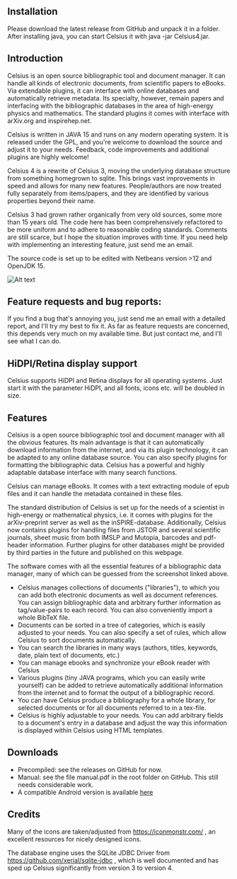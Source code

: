 ## Installation

Please download the latest release from GitHub and unpack it in a folder. After installing java, you can start Celsius it with java -jar Celsius4.jar.

## Introduction

Celsius is an open source bibliographic tool and document manager. It can handle all kinds of electronic documents, from scientific papers to eBooks. Via extendable plugins, it can interface with online databases and automatically retrieve metadata. Its specialty, however, remain papers and interfacing with the bibliographic databases in the area of high-energy physics and mathematics. The standard plugins it comes with interface with arXiv.org and inspirehep.net.

Celsius is written in JAVA 15 and runs on any modern operating system. It is released under the GPL, and you're welcome to download the source and adjust it to your needs. Feedback, code improvements and additional plugins are highly welcome! 

Celsius 4 is a rewrite of Celsius 3, moving the underlying database structure from something homegrown to sqlite. This brings vast improvements in speed and allows for many new features. People/authors are now treated fully separately from items/papers, and they are identified by various properties beyond their name. 

Celsius 3 had grown rather organically from very old sources, some more than 15 years old. The code here has been comprehensively refactored to be more uniform and to adhere to reasonable coding standards. Comments are still scarce, but I hope the situation improves with time. If you need help with implementing an interesting feature, just send me an email.

The source code is set up to be edited with Netbeans version >12 and OpenJDK 15.

![Alt text](http://www.christiansaemann.de/celsius/screenshot1.png "Optional title")

## Feature requests and bug reports:

If you find a bug that's annoying you, just send me an email with a detailed report, and I'll try my best to fix it. As far as feature requests are concerned, this depends very much on my available time. But just contact me, and I'll see what I can do.

## HiDPI/Retina display support

Celsius supports HiDPI and Retina displays for all operating systems. Just start it with the parameter HiDPI, and all fonts, icons etc. will be doubled in size.

## Features

Celsius is a open source bibliographic tool and document manager with all the obvious features. Its main advantage is that it can automatically download information from the internet, and via its plugin technology, it can be adapted to any online database source. You can also specify plugins for formatting the bibliographic data. Celsius has a powerful and highly adaptable database interface with many search functions.

Celsius can manage eBooks. It comes with a text extracting module of epub files and it can handle the metadata contained in these files.

The standard distribution of Celsius is set up for the needs of a scientist in high-energy or mathematical physics, i.e. it comes with plugins for the arXiv-preprint server as well as the inSPIRE-database. Additionally, Celsius now contains plugins for handling files from JSTOR and several scientific journals, sheet music from both IMSLP and Mutopia, barcodes and pdf-header information. Further plugins for other databases might be provided by third parties in the future and published on this webpage.

The software comes with all the essential features of a bibliographic data manager, many of which can be guessed from the screenshot linked above.

* Celsius manages collections of documents ("libraries"), to which you can add both electronic documents as well as document references. You can assign bibliographic data and arbitrary further information as tag/value-pairs to each record. You can also conveniently import a whole BibTeX file.
* Documents can be sorted in a tree of categories, which is easily adjusted to your needs. You can also specify a set of rules, which allow Celsius to sort documents automatically.
* You can search the libraries in many ways (authors, titles, keywords, date, plain text of documents, etc.)
* You can manage ebooks and synchronize your eBook reader with Celsius
* Various plugins (tiny JAVA programs, which you can easily write yourself) can be added to retrieve automatically additional information from the internet and to format the output of a bibliographic record.
* You can have Celsius produce a bibliography for a whole library, for selected documents or for all documents referred to in a tex-file.
* Celsius is highly adjustable to your needs. You can add arbitrary fields to a document's entry in a database and adjust the way this information is displayed within Celsius using HTML templates.

## Downloads

* Precompiled: see the releases on GitHub for now.
* Manual: see the file manual.pdf in the root folder on GitHub. This still needs considerable work.
* A compatible Android version is available [here](https://github.com/cnsaeman/Celsius4forAndroid)

## Credits

Many of the icons are taken/adjusted from https://iconmonstr.com/ , an excellent resources for nicely designed icons.

The database engine uses the SQLite JDBC Driver from https://github.com/xerial/sqlite-jdbc , which is well documented and has sped up Celsius significantly from version 3 to version 4.
